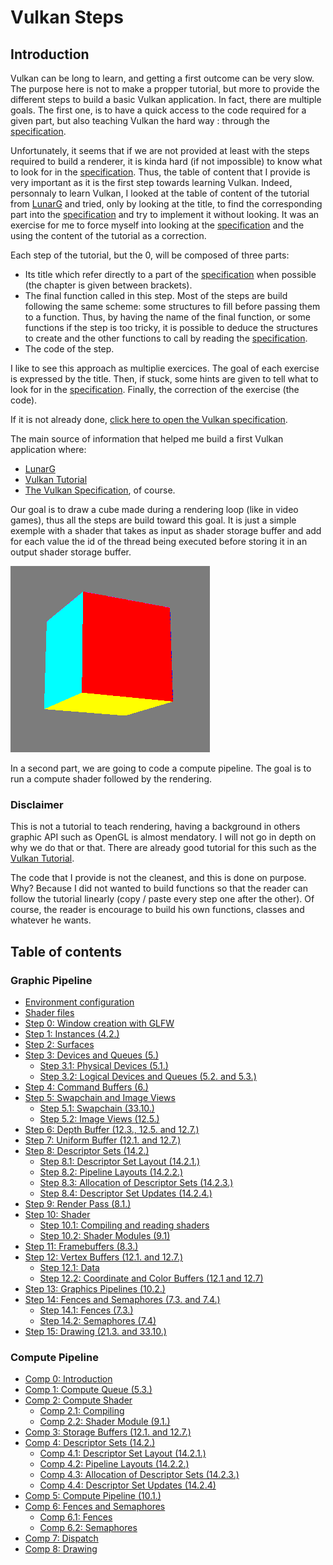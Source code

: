 # **Vulkan Steps**

## **Introduction**

Vulkan can be long to learn, and getting a first outcome can be very slow. The purpose here is not to make a propper tutorial, but more to provide the different steps to build a basic Vulkan application. In fact, there are multiple goals. The first one, is to have a quick access to the code required for a given part, but also teaching Vulkan the hard way : through the [specification](https://registry.khronos.org/vulkan/specs/1.3-extensions/html/index.html).

Unfortunately, it seems that if we are not provided at least with the steps required to build a renderer, it is kinda hard (if not impossible) to know what to look for in the [specification](https://registry.khronos.org/vulkan/specs/1.3-extensions/html/index.html). Thus, the table of content that I provide is very important as it is the first step towards learning Vulkan. Indeed, personnaly to learn Vulkan, I looked at the table of content of the tutorial from [LunarG](https://vulkan.lunarg.com/doc/view/1.2.154.1/windows/tutorial/html/index.html) and tried, only by looking at the title, to find the corresponding part into the [specification](https://registry.khronos.org/vulkan/specs/1.3-extensions/html/index.html) and try to implement it without looking. It was an exercise for me to force myself into looking at the [specification](https://registry.khronos.org/vulkan/specs/1.3-extensions/html/index.html) and the using the content of the tutorial as a correction.

Each step of the tutorial, but the 0, will be composed of three parts:
 - Its title which refer directly to a part of the [specification](https://registry.khronos.org/vulkan/specs/1.3-extensions/html/index.html) when possible (the chapter is given between brackets).
 - The final function called in this step. Most of the steps are build following the same scheme: some structures to fill before passing them to a function. Thus, by having the name of the final function, or some functions if the step is too tricky, it is possible to deduce the structures to create and the other functions to call by reading the [specification](https://registry.khronos.org/vulkan/specs/1.3-extensions/html/index.html).
 - The code of the step.

 I like to see this approach as multiplie exercices. The goal of each exercise is expressed by the title. Then, if stuck, some hints are given to tell what to look for in the [specification](https://registry.khronos.org/vulkan/specs/1.3-extensions/html/index.html). Finally, the correction of the exercise (the code).

If it is not already done, [click here to open the Vulkan specification](https://registry.khronos.org/vulkan/specs/1.3-extensions/html/index.html).

The main source of information that helped me build a first Vulkan application where:
 - [LunarG](https://vulkan.lunarg.com/doc/view/1.2.154.1/windows/tutorial/html/index.html)
 - [Vulkan Tutorial](https://vulkan-tutorial.com/)
 - [The Vulkan Specification](https://registry.khronos.org/vulkan/specs/1.3-extensions/html/index.html), of course.

Our goal is to draw a cube made during a rendering loop (like in video games), thus all the steps are build toward this goal. It is just a simple exemple with a shader that takes as input as shader storage buffer and add for each value the id of the thread being executed before storing it in an output shader storage buffer. 

![3D Cube](Img/cube.png "3D Cube")

In a second part, we are going to code a compute pipeline. The goal is to run a compute shader followed by the rendering.

### **Disclaimer**
This is not a tutorial to teach rendering, having a background in others graphic API such as OpenGL is almost mendatory. I will not go in depth on why we do that or that. There are already good tutorial for this such as the [Vulkan Tutorial](https://vulkan-tutorial.com/).

The code that I provide is not the cleanest, and this is done on purpose. Why? Because I did not wanted to build functions so that the reader can follow the tutorial linearly (copy / paste every step one after the other). Of course, the reader is encourage to build his own functions, classes and whatever he wants.

## **Table of contents**

### Graphic Pipeline

 - [Environment configuration](Tutorial/environment_configuration.md)
 - [Shader files](Tutorial/shader_files.md)
 - [Step 0: Window creation with GLFW](Tutorial/context_initialisation_with_GLFW.md)
 - [Step 1: Instances (4.2.)](Tutorial/instance.md)
 - [Step 2: Surfaces](Tutorial/surface.md)
 - [Step 3: Devices and Queues (5.)](Tutorial/devices_and_queues.md)
    - [Step 3.1: Physical Devices (5.1.)](Tutorial/physical_devices.md)
    - [Step 3.2: Logical Devices and Queues (5.2. and 5.3.)](Tutorial/logical_devices_and_queues.md)
 - [Step 4: Command Buffers (6.)](Tutorial/command_buffers.md)
 - [Step 5: Swapchain and Image Views](Tutorial/swapchain_and_image_views.md)
    - [Step 5.1: Swapchain (33.10.)](Tutorial/swapchain.md)
    - [Step 5.2: Image Views (12.5.)](Tutorial/image_views.md)
 - [Step 6: Depth Buffer (12.3., 12.5. and 12.7.)](Tutorial/depth_buffer.md)
 - [Step 7: Uniform Buffer (12.1. and 12.7.)](Tutorial/uniform_buffer.md)
 - [Step 8: Descriptor Sets (14.2.)](Tutorial/descriptor_sets.md)
    - [Step 8.1: Descriptor Set Layout (14.2.1.)](Tutorial/descriptor_set_layout.md)
    - [Step 8.2: Pipeline Layouts (14.2.2.)](Tutorial/pipeline_layouts.md)
    - [Step 8.3: Allocation of Descriptor Sets (14.2.3.)](Tutorial/allocation_of_descriptor_sets.md)
    - [Step 8.4: Descriptor Set Updates (14.2.4.)](Tutorial/descriptor_set_updates.md)
 - [Step 9: Render Pass (8.1.)](Tutorial/render_pass.md)
 - [Step 10: Shader](Tutorial/shader.md)
    - [Step 10.1: Compiling and reading shaders](Tutorial/compiling_and_reading_shaders.md)
    - [Step 10.2: Shader Modules (9.1)](Tutorial/shader_modules.md)
 - [Step 11: Framebuffers (8.3.)](Tutorial/framebuffers.md)
 - [Step 12: Vertex Buffers (12.1. and 12.7.)](Tutorial/vertex_buffers.md)
    - [Step 12.1: Data](Tutorial/data.md)
    - [Step 12.2: Coordinate and Color Buffers (12.1 and 12.7)](Tutorial/coordinate_and_color_buffers.md)
 - [Step 13: Graphics Pipelines (10.2.)](Tutorial/graphics_pipelines.md)
 - [Step 14: Fences and Semaphores (7.3. and 7.4.)](Tutorial/fences_and_semaphores.md)
    - [Step 14.1: Fences (7.3.)](Tutorial/fences.md)
    - [Step 14.2: Semaphores (7.4)](Tutorial/semaphores.md)
 - [Step 15: Drawing (21.3. and 33.10.)](Tutorial/drawing.md)

### Compute Pipeline
 - [Comp 0: Introduction](Tutorial/compute/comp0_intro.md)
 - [Comp 1: Compute Queue (5.3.)](Tutorial/compute/comp1_compute_queue.md)
 - [Comp 2: Compute Shader](Tutorial/compute/comp2_compute_shader.md)
   - [Comp 2.1: Compiling](Tutorial/compute/comp2_1_compiling.md)
   - [Comp 2.2: Shader Module (9.1.)](Tutorial/compute/comp2_2_shader_module.md)
 - [Comp 3: Storage Buffers (12.1. and 12.7.)](Tutorial/compute/comp3_storage_buffer.md)
 - [Comp 4: Descriptor Sets (14.2.)](Tutorial/compute/comp4_descriptor_sets.md)
   - [Comp 4.1: Descriptor Set Layout (14.2.1.)](Tutorial/compute/comp4_1_descriptor_set_layout.md)
   - [Comp 4.2: Pipeline Layouts (14.2.2.)](Tutorial/compute/comp4_2_pipeline_layouts.md)
   - [Comp 4.3: Allocation of Descriptor Sets (14.2.3.)](Tutorial/compute/comp4_3_allocation_of_descriptor_sets.md)
   - [Comp 4.4: Descriptor Set Updates (14.2.4)](Tutorial/compute/comp4_4_descriptor_set_updates.md)
 - [Comp 5: Compute Pipeline (10.1.)](Tutorial/compute/comp5_compute_pipeline.md)
 - [Comp 6: Fences and Semaphores](Tutorial/compute/comp6_fences_and_semaphores.md)
   - [Comp 6.1: Fences](Tutorial/compute/comp6_1_fences.md)
   - [Comp 6.2: Semaphores](Tutorial/compute/comp6_2_semaphores.md)
 - [Comp 7: Dispatch](Tutorial/compute/comp7_dispatch.md)
 - [Comp 8: Drawing](Tutorial/compute/comp8_drawing.md)
